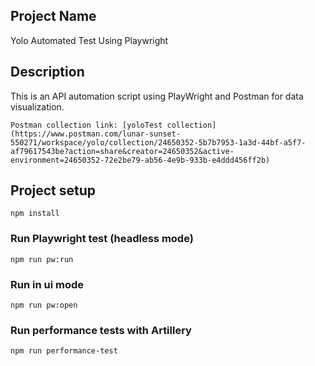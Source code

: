 ## Project Name

Yolo Automated Test Using Playwright

## Description

This is an API automation script using PlayWright and Postman for data visualization.
```
Postman collection link: [yoloTest collection](https://www.postman.com/lunar-sunset-550271/workspace/yolo/collection/24650352-5b7b7953-1a3d-44bf-a5f7-af79617543be?action=share&creator=24650352&active-environment=24650352-72e2be79-ab56-4e9b-933b-e4ddd456ff2b)
```

## Project setup
```
npm install
```
### Run Playwright test (headless mode)
```
npm run pw:run
```
### Run in ui mode
```
npm run pw:open
```
### Run performance tests with Artillery
```
npm run performance-test